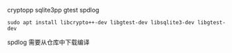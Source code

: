 cryptopp
sqlite3pp
gtest
spdlog

```shell
sudo apt install libcrypto++-dev libgtest-dev libsqlite3-dev libgtest-dev
```

spdlog 需要从仓库中下载编译
